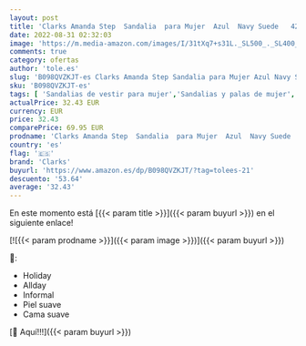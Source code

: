 ```yaml
---
layout: post
title: 'Clarks Amanda Step  Sandalia  para Mujer  Azul  Navy Suede   42 EU'
date: 2022-08-31 02:32:03
image: 'https://m.media-amazon.com/images/I/31tXq7+s31L._SL500_._SL400_.jpg'
comments: true
category: ofertas
author: 'tole.es'
slug: 'B098QVZKJT-es Clarks Amanda Step Sandalia para Mujer Azul Navy Suede 42 EU'
sku: 'B098QVZKJT-es'
tags: [ 'Sandalias de vestir para mujer','Sandalias y palas de mujer','Zapatos','Zapatos para mujer','Zapatos y complementos','clarks','sandalia','🇪🇸', ]
actualPrice: 32.43 EUR
currency: EUR
price: 32.43
comparePrice: 69.95 EUR
prodname: 'Clarks Amanda Step  Sandalia  para Mujer  Azul  Navy Suede   42 EU'
country: 'es'
flag: '🇪🇸'
brand: 'Clarks'
buyurl: 'https://www.amazon.es/dp/B098QVZKJT/?tag=tolees-21'
descuento: '53.64'
average: '32.43'
---
```


En este momento está [{{< param title >}}]({{< param buyurl >}}) en el siguiente enlace!

[![{{< param prodname >}}]({{< param image >}})]({{< param buyurl >}})

🔎:

- Holiday
- Allday
- Informal
- Piel suave
- Cama suave

[🛒 Aquí!!!]({{< param buyurl >}})
